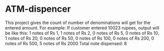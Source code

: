 # ATM-dispencer
This project gives the count of number of denominations will get for the entered amount. For example: If customer entered 10023 rupees, output will be like this: 1 notes of Rs 1, 1 notes of Rs 2, 0 notes of Rs 5, 0 notes of Rs 10, 1 notes of Rs 20, 0 notes of Rs 50, 0 notes of Rs 100, 0 notes of Rs 200, 0 notes of Rs 500, 5 notes of Rs 2000 Total note dispensed: 8
